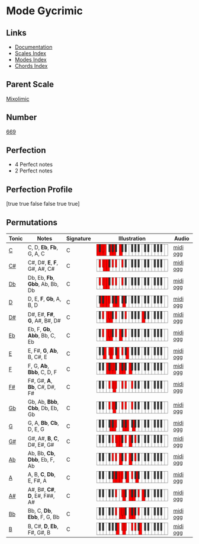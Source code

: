 # Mode Gycrimic

## Links

- [Documentation](index.md)
- [Scales Index](Scales.md)
- [Modes Index](Modes.md)
- [Chords Index](Chords.md)

## Parent Scale

[Mixolimic](ScaleMixolimic.md)

## Number

[669](https://ianring.com/musictheory/scales/669)

## Perfection

- 4 Perfect notes
- 2 Perfect notes

## Perfection Profile

[true true false false true true]

## Permutations

| Tonic | Notes | Signature | Illustration | Audio |
|-------|-------|-----------|--------------|-------|
| [C](ModeCNaturalGycrimic.md) | C, D, **Eb**, **Fb**, G, A, C | C | ![CNaturalGycrimic](ModeCNaturalGycrimic.png) | [midi](ModeCNaturalGycrimic.mid) [ogg](ModeCNaturalGycrimic.ogg) |
| [C#](ModeCSharpGycrimic.md) | C#, D#, **E**, **F**, G#, A#, C# | C | ![CSharpGycrimic](ModeCSharpGycrimic.png) | [midi](ModeCSharpGycrimic.mid) [ogg](ModeCSharpGycrimic.ogg) |
| [Db](ModeDFlatGycrimic.md) | Db, Eb, **Fb**, **Gbb**, Ab, Bb, Db | C | ![DFlatGycrimic](ModeDFlatGycrimic.png) | [midi](ModeDFlatGycrimic.mid) [ogg](ModeDFlatGycrimic.ogg) |
| [D](ModeDNaturalGycrimic.md) | D, E, **F**, **Gb**, A, B, D | C | ![DNaturalGycrimic](ModeDNaturalGycrimic.png) | [midi](ModeDNaturalGycrimic.mid) [ogg](ModeDNaturalGycrimic.ogg) |
| [D#](ModeDSharpGycrimic.md) | D#, E#, **F#**, **G**, A#, B#, D# | C | ![DSharpGycrimic](ModeDSharpGycrimic.png) | [midi](ModeDSharpGycrimic.mid) [ogg](ModeDSharpGycrimic.ogg) |
| [Eb](ModeEFlatGycrimic.md) | Eb, F, **Gb**, **Abb**, Bb, C, Eb | C | ![EFlatGycrimic](ModeEFlatGycrimic.png) | [midi](ModeEFlatGycrimic.mid) [ogg](ModeEFlatGycrimic.ogg) |
| [E](ModeENaturalGycrimic.md) | E, F#, **G**, **Ab**, B, C#, E | C | ![ENaturalGycrimic](ModeENaturalGycrimic.png) | [midi](ModeENaturalGycrimic.mid) [ogg](ModeENaturalGycrimic.ogg) |
| [F](ModeFNaturalGycrimic.md) | F, G, **Ab**, **Bbb**, C, D, F | C | ![FNaturalGycrimic](ModeFNaturalGycrimic.png) | [midi](ModeFNaturalGycrimic.mid) [ogg](ModeFNaturalGycrimic.ogg) |
| [F#](ModeFSharpGycrimic.md) | F#, G#, **A**, **Bb**, C#, D#, F# | C | ![FSharpGycrimic](ModeFSharpGycrimic.png) | [midi](ModeFSharpGycrimic.mid) [ogg](ModeFSharpGycrimic.ogg) |
| [Gb](ModeGFlatGycrimic.md) | Gb, Ab, **Bbb**, **Cbb**, Db, Eb, Gb | C | ![GFlatGycrimic](ModeGFlatGycrimic.png) | [midi](ModeGFlatGycrimic.mid) [ogg](ModeGFlatGycrimic.ogg) |
| [G](ModeGNaturalGycrimic.md) | G, A, **Bb**, **Cb**, D, E, G | C | ![GNaturalGycrimic](ModeGNaturalGycrimic.png) | [midi](ModeGNaturalGycrimic.mid) [ogg](ModeGNaturalGycrimic.ogg) |
| [G#](ModeGSharpGycrimic.md) | G#, A#, **B**, **C**, D#, E#, G# | C | ![GSharpGycrimic](ModeGSharpGycrimic.png) | [midi](ModeGSharpGycrimic.mid) [ogg](ModeGSharpGycrimic.ogg) |
| [Ab](ModeAFlatGycrimic.md) | Ab, Bb, **Cb**, **Dbb**, Eb, F, Ab | C | ![AFlatGycrimic](ModeAFlatGycrimic.png) | [midi](ModeAFlatGycrimic.mid) [ogg](ModeAFlatGycrimic.ogg) |
| [A](ModeANaturalGycrimic.md) | A, B, **C**, **Db**, E, F#, A | C | ![ANaturalGycrimic](ModeANaturalGycrimic.png) | [midi](ModeANaturalGycrimic.mid) [ogg](ModeANaturalGycrimic.ogg) |
| [A#](ModeASharpGycrimic.md) | A#, B#, **C#**, **D**, E#, F##, A# | C | ![ASharpGycrimic](ModeASharpGycrimic.png) | [midi](ModeASharpGycrimic.mid) [ogg](ModeASharpGycrimic.ogg) |
| [Bb](ModeBFlatGycrimic.md) | Bb, C, **Db**, **Ebb**, F, G, Bb | C | ![BFlatGycrimic](ModeBFlatGycrimic.png) | [midi](ModeBFlatGycrimic.mid) [ogg](ModeBFlatGycrimic.ogg) |
| [B](ModeBNaturalGycrimic.md) | B, C#, **D**, **Eb**, F#, G#, B | C | ![BNaturalGycrimic](ModeBNaturalGycrimic.png) | [midi](ModeBNaturalGycrimic.mid) [ogg](ModeBNaturalGycrimic.ogg) |

